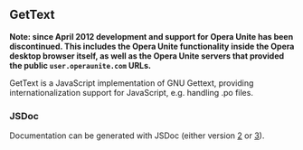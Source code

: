## GetText

**Note: since April 2012 development and support for Opera Unite has been discontinued. This includes the Opera Unite functionality inside the Opera desktop browser itself, as well as the Opera Unite servers that provided the public `user.operaunite.com` URLs.**

GetText is a JavaScript implementation of GNU Gettext, providing internationalization support for JavaScript, e.g. handling .po files.

### JSDoc
Documentation can be generated with JSDoc (either version [2](http://code.google.com/p/jsdoc-toolkit/) or [3](https://github.com/micmath/jsdoc)).